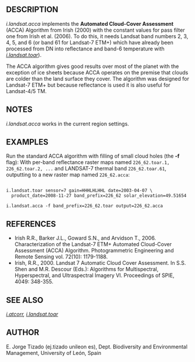 
## DESCRIPTION

*i.landsat.acca* implements the **Automated Cloud-Cover
Assessment** (ACCA) Algorithm from Irish (2000) with the constant
values for pass filter one from Irish et al. (2006). To do this, it
needs Landsat band numbers 2, 3, 4, 5, and 6 (or band 61 for Landsat-7
ETM+) which have already been processed from DN into reflectance and
band-6 temperature
with *[i.landsat.toar](i.landsat.toar.html)*).

The ACCA algorithm gives good results over most of the planet with the
exception of ice sheets because ACCA operates on the premise that
clouds are colder than the land surface they cover. The algorithm was
designed for Landsat-7 ETM+ but because reflectance is used it is also
useful for Landsat-4/5 TM.

## NOTES

*i.landsat.acca* works in the current region settings.

## EXAMPLES

Run the standard ACCA algorithm with filling of small cloud holes
(the **-f** flag): With per-band reflectance raster maps
named `226_62.toar.1, 226_62.toar.2, ...` and LANDSAT-7
thermal band `226_62.toar.61`, outputting to a new raster map
named `226_62.acca`:

```

i.landsat.toar sensor=7 gain=HHHLHLHHL date=2003-04-07 \
  product_date=2008-11-27 band_prefix=226_62 solar_elevation=49.51654

i.landsat.acca -f band_prefix=226_62.toar output=226_62.acca

```

## REFERENCES

* Irish R.R., Barker J.L., Goward S.N., and Arvidson T., 2006.
  Characterization of the Landsat-7 ETM+ Automated Cloud-Cover
  Assessment (ACCA) Algorithm. Photogrammetric Engineering and Remote
  Sensing vol. 72(10): 1179-1188.
* Irish, R.R., 2000. Landsat 7 Automatic Cloud Cover Assessment. In
  S.S. Shen and M.R. Descour (Eds.): Algorithms for Multispectral,
  Hyperspectral, and Ultraspectral Imagery VI. Proceedings of SPIE,
  4049: 348-355.

## SEE ALSO

*[i.atcorr](i.atcorr.html),
[i.landsat.toar](i.landsat.toar.html)*

## AUTHOR

E. Jorge Tizado (ej.tizado unileon es), Dept. Biodiversity and Environmental Management, University of León, Spain
